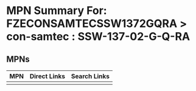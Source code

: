 



# MPN Summary For: FZECONSAMTECSSW1372GQRA > con-samtec : SSW-137-02-G-Q-RA

## MPNs
  

|MPN|Direct Links|Search Links|
| :--- | :--- | :--- |
||||
